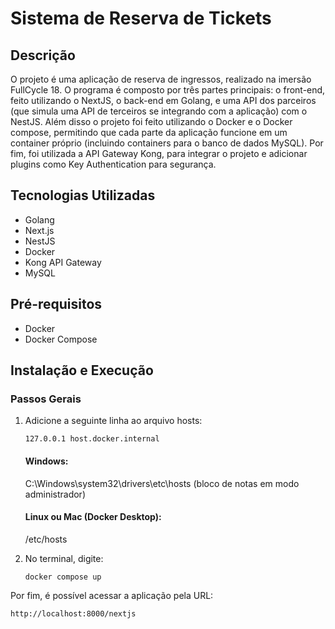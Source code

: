 # Sistema de Reserva de Tickets

## Descrição

O projeto é uma aplicação de reserva de ingressos, realizado na imersão FullCycle 18. O programa é composto por três partes principais: o front-end, feito utilizando o NextJS, o back-end em Golang, e uma API dos parceiros (que simula uma API de terceiros
se integrando com a aplicação) com o NestJS. Além disso o projeto foi feito utilizando o Docker e o Docker compose, permitindo que cada parte da aplicação funcione em um container próprio (incluindo containers para o banco de dados MySQL). Por fim, foi
utilizada a API Gateway Kong, para integrar o projeto e adicionar plugins como Key Authentication para segurança.

## Tecnologias Utilizadas

- Golang
- Next.js
- NestJS
- Docker
- Kong API Gateway
- MySQL

## Pré-requisitos

- Docker
- Docker Compose

## Instalação e Execução

### Passos Gerais

1. Adicione a seguinte linha ao arquivo hosts:

   `127.0.0.1 host.docker.internal`

   #### Windows:

   C:\Windows\system32\drivers\etc\hosts (bloco de notas em modo administrador)

   #### Linux ou Mac (Docker Desktop):

   /etc/hosts

2. No terminal, digite:

       docker compose up

Por fim, é possível acessar a aplicação pela URL:

`http://localhost:8000/nextjs`
